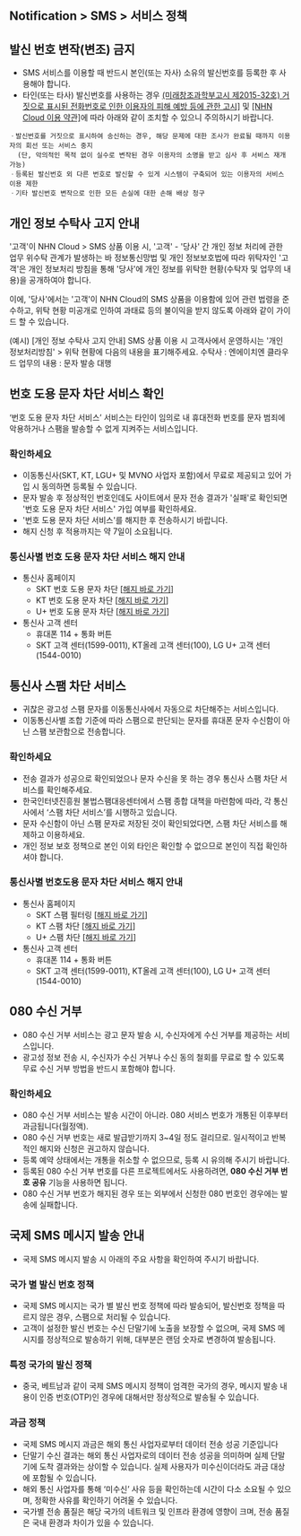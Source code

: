 ## Notification > SMS > 서비스 정책

<span id='fabrication-number'></span>
## 발신 번호 변작(변조) 금지
+ SMS 서비스를 이용할 때 반드시 본인(또는 자사) 소유의 발신번호를 등록한 후 사용해야 합니다.
+ 타인(또는 타사) 발신번호를 사용하는 경우 <a href="https://www.msit.go.kr/bbs/view.do?sCode=user&mId=108&mPid=103&bbsSeqNo=83&nttSeqNo=1259891" target="_blank">(미래창조과학부고시 제2015-32호) 거짓으로 표시된 전화번호로 인한 이용자의 피해 예방 등에 관한 고시]</a> 및 <a href="https://www.toast.com/terms/terms-service
" target="_blank">[NHN Cloud 이용 약관]</a>에 따라 아래와 같이 조치할 수 있으니 주의하시기 바랍니다. 

```
ㆍ발신번호를 거짓으로 표시하여 송신하는 경우, 해당 문제에 대한 조사가 완료될 때까지 이용자의 회선 또는 서비스 중지
  (단, 악의적인 목적 없이 실수로 변작된 경우 이용자의 소명을 받고 심사 후 서비스 재개 가능)
ㆍ등록된 발신번호 외 다른 번호로 발신할 수 있게 시스템이 구축되어 있는 이용자의 서비스 이용 제한 
ㆍ기타 발신번호 변작으로 인한 모든 손실에 대한 손해 배상 청구  
```

<span id="private-policy"></span>
## 개인 정보 수탁사 고지 안내

'고객'이 NHN Cloud > SMS 상품 이용 시, '고객' - '당사' 간 개인 정보 처리에 관한 업무 위수탁 관계가 발생하는 바 정보통신망법 및 개인 정보보호법에 따라 위탁자인 '고객'은 개인 정보처리 방침을 통해 '당사'에 개인 정보를 위탁한 현황(수탁자 및 업무의 내용)을 공개하여야 합니다.

이에, '당사'에서는 '고객'이 NHN Cloud의 SMS 상품을 이용함에 있어 관련 법령을 준수하고, 위탁 현황 미공개로 인하여 과태료 등의 불이익을 받지 않도록 아래와 같이 가이드 할 수 있습니다.

(예시)
[개인 정보 수탁사 고지 안내]
SMS 상품 이용 시 고객사에서 운영하시는 '개인 정보처리방침' > 위탁 현황에 다음의 내용을 표기해주세요.
수탁사 : 엔에이치엔 클라우드
업무의 내용 : 문자 발송 대행


<span id="fraud-number"></span>
## 번호 도용 문자 차단 서비스 확인
‘번호 도용 문자 차단 서비스’ 서비스는 타인이 임의로 내 휴대전화 번호를 문자 범죄에 악용하거나 스팸을 발송할 수 없게 지켜주는 서비스입니다.

### 확인하세요
+ 이동통신사(SKT, KT, LGU+ 및 MVNO 사업자 포함)에서 무료로 제공되고 있어 가입 시 동의하면 등록될 수 있습니다.
+ 문자 발송 후 정상적인 번호인데도 사이트에서 문자 전송 결과가 '실패'로 확인되면 '번호 도용 문자 차단 서비스' 가입 여부를 확인하세요.
+ '번호 도용 문자 차단 서비스'를 해지한 후 전송하시기 바랍니다.
+ 해지 신청 후 적용까지는 약 7일이 소요됩니다.

### 통신사별 번호 도용 문자 차단 서비스 해지 안내
+ 통신사 홈페이지
    + SKT 번호 도용 문자 차단 [[해지 바로 가기](http://www.tworld.co.kr/normal.do?serviceId=S_PROD2001&viewId=V_PROD2001&prod_id=NA00004406)]
    + KT 번호 도용 문자 차단 [[해지 바로 가기](https://product.kt.com/wDic/productDetail.do?ItemCode=1047)]
    + U+ 번호 도용 문자 차단 [[해지 바로 가기](http://www.uplus.co.kr/css/pord/cosv/cosv/RetrievePsMbSDmsgInfo.hpi?catgCd=50501&prodCdKey=LRZ0002297)]
+ 통신사 고객 센터
    + 휴대폰 114 + 통화 버튼
    + SKT 고객 센터(1599-0011), KT올레 고객 센터(100), LG U+ 고객 센터(1544-0010)


<span id="spam-number"></span>
## 통신사 스팸 차단 서비스
+ 귀찮은 광고성 스팸 문자를 이동통신사에서 자동으로 차단해주는 서비스입니다.
+ 이동통신사별 조합 기준에 따라 스팸으로 판단되는 문자를 휴대폰 문자 수신함이 아닌 스팸 보관함으로 전송합니다.

### 확인하세요
+ 전송 결과가 성공으로 확인되었으나 문자 수신을 못 하는 경우 통신사 스팸 차단 서비스를 확인해주세요.
+ 한국인터넷진흥원 불법스팸대응센터에서 스팸 종합 대책을 마련함에 따라, 각 통신사에서 ‘스팸 차단 서비스’를 시행하고 있습니다.
+ 문자 수신함이 아닌 스팸 문자로 저장된 것이 확인되었다면, 스팸 차단 서비스를 해제하고 이용하세요.
+ 개인 정보 보호 정책으로 본인 이외 타인은 확인할 수 없으므로 본인이 직접 확인하셔야 합니다.

### 통신사별 번호도용 문자 차단 서비스 해지 안내
+ 통신사 홈페이지
    + SKT 스팸 필터링 [[해지 바로 가기](http://www.tworld.co.kr/normal.do?serviceId=S_PROD2001&viewId=V_PROD2001&prod_id=NA00002121)]
    + KT 스팸 차단 [[해지 바로 가기](https://product.kt.com/wDic/productDetail.do?ItemCode=479)]
    + U+ 스팸 차단 [[해지 바로 가기](http://www.uplus.co.kr/css/pord/cosv/cosv/RetrievePsMbSDmsgInfo.hpi?catgCd=51436&prodCdKey=LRZ0000277&mid=315)]
+ 통신사 고객 센터
    + 휴대폰 114 + 통화 버튼
    + SKT 고객 센터(1599-0011), KT올레 고객 센터(100), LG U+ 고객 센터(1544-0010)

<span id="rejection-of-receiving-080"></span>
## 080 수신 거부
+ 080 수신 거부 서비스는 광고 문자 발송 시, 수신자에게 수신 거부를 제공하는 서비스입니다.
+ 광고성 정보 전송 시, 수신자가 수신 거부나 수신 동의 철회를 무료로 할 수 있도록 무료 수신 거부 방법을 반드시 포함해야 합니다.
### 확인하세요
+ 080 수신 거부 서비스는 발송 시간이 아니라. 080 서비스 번호가 개통된 이후부터 과금됩니다(월정액).
+ 080 수신 거부 번호는 새로 발급받기까지 3~4일 정도 걸리므로. 일시적이고 반복적인 해지와 신청은 권고하지 않습니다.
+ 등록 예약 상태에서는 개통을 취소할 수 없으므로, 등록 시 유의해 주시기 바랍니다.
+ 등록된 080 수신 거부 번호를 다른 프로젝트에서도 사용하려면,  **080 수신 거부 번호 공유** 기능을 사용하면 됩니다.
+ 080 수신 거부 번호가 해지된 경우 또는 외부에서 신청한 080 번호인 경우에는 발송에 실패합니다.

## 국제 SMS 메시지 발송 안내
+ 국제 SMS 메시지 발송 시 아래의 주요 사항을 확인하여 주시기 바랍니다.
### 국가 별 발신 번호 정책
+ 국제 SMS 메시지는 국가 별 발신 번호 정책에 따라 발송되어, 발신번호 정책을 따르지 않은 경우, 스팸으로 처리될 수 있습니다.
+ 고객이 설정한 발신 번호는 수신 단말기에 노출을 보장할 수 없으며, 국제 SMS 메시지를 정상적으로 발송하기 위해, 대부분은 랜덤 숫자로 변경하여 발송됩니다.
### 특정 국가의 발신 정책
+ 중국, 베트남과 같이 국제 SMS 메시지 정책이 엄격한 국가의 경우, 메시지 발송 내용이 인증 번호(OTP)인 경우에 대해서만 정상적으로 발송될 수 있습니다.
### 과금 정책
+ 국제 SMS 메시지 과금은 해외 통신 사업자로부터 데이터 전송 성공 기준입니다
+ 단말기 수신 결과는 해외 통신 사업자로의 데이터 전송 성공을 의미하며 실제 단말기에 도착 결과와는 상이할 수 있습니다. 실제 사용자가 미수신이더라도 과금 대상에 포함될 수 있습니다.
+ 해외 통신 사업자를 통해 ‘미수신’ 사유 등을 확인하는데 시간이 다소 소요될 수 있으며, 정확한 사유를 확인하기 어려울 수 있습니다.
+ 국가별 전송 품질은 해당 국가의 네트워크 및 인프라 환경에 영향이 크며, 전송 품질은 국내 환경과 차이가 있을 수 있습니다.
